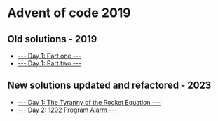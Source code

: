 # Advent of code 2019

## Old solutions - 2019

* [--- Day 1: Part one ---](https://github.com/facufrau/adventofcode2019/blob/master/aoc1-1.py)
* [--- Day 1: Part two ---](https://github.com/facufrau/adventofcode2019/blob/master/aoc1-2.py)

## New solutions updated and refactored - 2023

* [--- Day 1: The Tyranny of the Rocket Equation ---](https://github.com/facufrau/adventofcode2019/blob/master/day01.py)
* [--- Day 2: 1202 Program Alarm ---](https://github.com/facufrau/adventofcode2019/blob/master/day02.py)